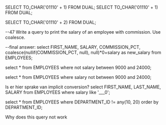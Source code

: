 SELECT TO_CHAR('01110' + 1) FROM DUAL;
SELECT TO_CHAR('01110' + 1) FROM DUAL;

SELECT TO_CHAR('01110' + 2) FROM DUAL;



--47 Write a query to print the salary of an employee with commission. Use coalesce.

--final answer:
select FIRST_NAME, SALARY, COMMISSION_PCT, coalesce(nullif(COMMISSION_PCT, null), null)*0+salary as new_salary
from EMPLOYEES;



select *
from EMPLOYEES
where not salary between 9000 and 24000;

select *
from EMPLOYEES
where salary not between 9000 and 24000;

Is er hier sprake van implicit conversion?
select FIRST_NAME, LAST_NAME, SALARY
from EMPLOYEES
where salary like '___0';




select *
from EMPLOYEES
where DEPARTMENT_ID != any(10, 20)
order by DEPARTMENT_ID;

Why does this query not work
